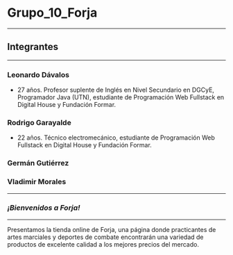 # Grupo_10_Forja
---
## Integrantes
---
### Leonardo Dávalos
- 27 años. Profesor suplente de Inglés en Nivel Secundario en DGCyE, Programador Java (UTN), estudiante de Programación Web Fullstack en Digital House y Fundación Formar.
### Rodrigo Garayalde
- 22 años. Técnico electromecánico, estudiante de Programación Web Fullstack en Digital House y Fundación Formar.
### Germán Gutiérrez
###  Vladimir Morales  
---

### *¡Bienvenidos a **Forja!***

---
Presentamos la tienda online de Forja, una página donde practicantes de artes marciales y deportes de combate encontrarán una variedad de productos de excelente calidad a los mejores precios del mercado. 
